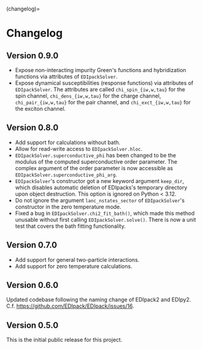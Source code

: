 (changelog)=

# Changelog

## Version 0.9.0

* Expose non-interacting impurity Green's functions and hybridization functions
  via attributes of `EDIpackSolver`.
* Expose dynamical susceptibilities (response functions) via attributes of
  `EDIpackSolver`. The attributes are called `chi_spin_{iw,w,tau}` for the spin
  channel, `chi_dens_{iw,w,tau}` for the charge channel, `chi_pair_{iw,w,tau}`
  for the pair channel, and `chi_exct_{iw,w,tau}` for the exciton channel.

## Version 0.8.0

* Add support for calculations without bath.
* Allow for read-write access to `EDIpackSolver.hloc`.
* `EDIpackSolver.superconductive_phi` has been changed to be the modulus of the
  computed superconductive order parameter. The complex argument of the order
  parameter is now accessible as `EDIpackSolver.superconductive_phi_arg`.
* `EDIpackSolver`'s constructor got a new keyword argument `keep_dir`, which
  disables automatic deletion of EDIpacks's temporary directory upon object
  destruction. This option is ignored on Python < 3.12.
* Do not ignore the argument `lanc_nstates_sector` of `EDIpackSolver`'s
  constructor in the zero temperature mode.
* Fixed a bug in `EDIpackSolver.chi2_fit_bath()`, which made this method
  unusable without first calling `EDIpackSolver.solve()`. There is now a unit
  test that covers the bath fitting functionality.

## Version 0.7.0

* Add support for general two-particle interactions.
* Add support for zero temperature calculations.

## Version 0.6.0

Updated codebase following the naming change of EDIpack2 and EDIpy2.
C.f. https://github.com/EDIpack/EDIpack/issues/16.

## Version 0.5.0

This is the initial public release for this project.
